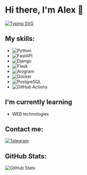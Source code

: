 # Hi there, I'm Alex 👋

[![Typing SVG](https://readme-typing-svg.demolab.com/?lines=Python+developer;Django%2C+Flask%2C+FastAPI%2C+Aiogram+;Docker%2C+PostgreSQL%2C+GitHub+Actions)](https://git.io/typing-svg)

## My skills:
- ![Python](https://img.shields.io/badge/Python-FFD43B?style=flat&logo=python&logoColor=blue)
- ![FastAPI](https://img.shields.io/badge/FastAPI-009688?style=flat&logo=fastapi&logoColor=white)
- ![Django](https://img.shields.io/badge/Django-092E20?style=flat&logo=django&logoColor=white)
- ![Flask](https://img.shields.io/badge/Flask-000000?style=flat&logo=flask&logoColor=white)
- ![Aiogram](https://img.shields.io/badge/Aiogram-blue?style=flat&logo=telegram)
- ![Docker](https://img.shields.io/badge/Docker-2496ED?style=flat&logo=docker&logoColor=white)
- ![PostgreSQL](https://img.shields.io/badge/PostgreSQL-316192?style=flat&logo=postgresql&logoColor=white)
- ![GitHub Actions](https://img.shields.io/badge/GitHub_Actions-2088FF?style=flat&logo=github-actions&logoColor=white)

## I'm currently learning
- WEB technologies

## Contact me:
[![Telegram](https://img.shields.io/badge/Telegram-2CA5E0?style=flat&logo=telegram&logoColor=white)](https://t.me/AlexVladimirovichB)

## GitHub Stats:
![GitHub Stats](https://github-readme-stats.vercel.app/api?username=yourusername&show_icons=true&theme=radical)
